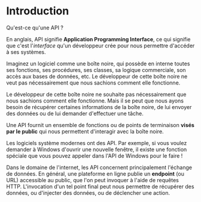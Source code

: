 # Introduction

Qu'est-ce qu'une API ?

En anglais, API signifie **Application Programming Interface**, ce qui signifie que c'est l'*interface* qu'un développeur crée pour nous permettre d'accéder à ses systèmes.

Imaginez un logiciel comme une boîte noire, qui possède en interne toutes ses fonctions, ses procédures, ses classes, sa logique commerciale, son accès aux bases de données, etc. Le développeur de cette boîte noire ne veut pas nécessairement que nous sachions comment elle fonctionne.

Le développeur de cette boîte noire ne souhaite pas nécessairement que nous sachions comment elle fonctionne. Mais il se peut que nous ayons besoin de récupérer certaines informations de la boîte noire, de lui envoyer des données ou de lui demander d'effectuer une tâche.

Une API fournit un ensemble de fonctions ou de points de terminaison **visés par le public** qui nous permettent d'interagir avec la boîte noire.

Les logiciels système modernes ont des API. Par exemple, si vous voulez demander à Windows d'ouvrir une nouvelle fenêtre, il existe une fonction spéciale que vous pouvez appeler dans l'API de Windows pour le faire !

Dans le domaine de l'internet, les API concernent principalement l'échange de données. En général, une plateforme en ligne publie un **endpoint** (ou URL) accessible au public, que l'on peut invoquer à l'aide de requêtes HTTP. L'invocation d'un tel point final peut nous permettre de récupérer des données, ou d'injecter des données, ou de déclencher une action.